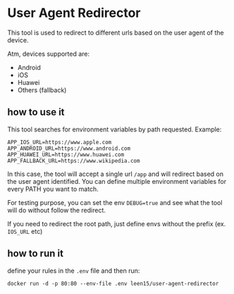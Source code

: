 # User Agent Redirector
This tool is used to redirect to different urls based on the user agent of the device.

Atm, devices supported are:
- Android
- iOS
- Huawei
- Others (fallback)

## how to use it
This tool searches for environment variables by path requested.
Example:
```
APP_IOS_URL=https://www.apple.com
APP_ANDROID_URL=https://www.android.com
APP_HUAWEI_URL=https://www.huawei.com
APP_FALLBACK_URL=https://www.wikipedia.com
```
In this case, the tool will accept a single url `/app` and will redirect based on the user agent identified.
You can define multiple environment variables for every PATH you want to match.

For testing purpose, you can set the env `DEBUG=true` and see what the tool will do without follow the redirect.

If you need to redirect the root path, just define envs without the prefix (ex. `IOS_URL` etc)

## how to run it
define your rules in the `.env` file and then run:
```
docker run -d -p 80:80 --env-file .env leen15/user-agent-redirector
```
